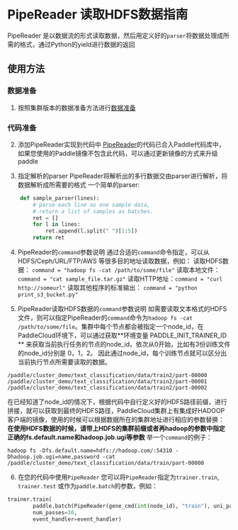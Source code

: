 # PipeReader 读取HDFS数据指南
PipeReader 是以数据流的形式读取数据，然后用定义好的`parser`将数据处理成所需的格式，通过Python的yield进行数据的返回

## 使用方法
### 数据准备
1. 按照集群版本的数据准备方法进行[数据准备](https://github.com/PaddlePaddle/cloud/blob/develop/doc/usage_cn.md#%E5%87%86%E5%A4%87%E8%AE%AD%E7%BB%83%E6%95%B0%E6%8D%AE)
### 代码准备
2. 添加PipeReader实现到代码中
[PipeReader](https://github.com/PaddlePaddle/Paddle/tree/b4302bbbb85bbfd984cb2825887c133120699775/python/paddle/v2/reader/decorator.py)的代码已合入Paddle代码库中，如果您使用的Paddle镜像不包含此代码，可以通过更新镜像的方式来升级paddle

3. 指定解析的parser
PipeReader将解析出的多行数据交由parser进行解析，将数据解析成所需要的格式
一个简单的parser:
```python
    def sample_parser(lines):
        # parse each line as one sample data,
        # return a list of samples as batches.
        ret = []
        for l in lines:
            ret.append(l.split(" ")[1:5])
        return ret
```
4. PipeReader的`command`参数说明
通过合适的`command`命令指定，可以从HDFS/Ceph/URL/FTP/AWS 等很多目的地址读取数据，例如：
读取HDFS数据： `command = "hadoop fs -cat /path/to/some/file"`
读取本地文件：   `command = "cat sample_file.tar.gz"`
读取HTTP地址：`command = "curl http://someurl"`
读取其他程序的标准输出： `command = "python print_s3_bucket.py"`

5. PipeReader读取HDFS数据的`command`参数说明
如需要读取文本格式的HDFS文件，则可以指定PipeReader的`command`命令为`hadoop fs -cat /path/to/some/file`。集群中每个节点都会被指定一个node_id，在PaddleCloud环境下，可以通过获取**环境变量 PADDLE_INIT_TRAINER_ID ** 来获取当前执行任务的节点的node_id，依次从0开始，比如有3份训练文件的node_id分别是 0，1，2。
因此通过node_id，每个训练节点就可以区分出当前执行节点所需要读取的数据。
```
/paddle/cluster_demo/text_classification/data/train2/part-00000
/paddle/cluster_demo/text_classification/data/train2/part-00001
/paddle/cluster_demo/text_classification/data/train2/part-00002
```
在已经知道了node_id的情况下，根据代码中自行定义好的HDFS路径前缀，进行拼接，就可以获取到最终的HDFS路径，PaddleCloud集群上有集成好HADOOP客户端的镜像，使用的时候可以根据数据所在的集群地址进行相应的参数替换：
**在使用HDFS数据的时候，请带上HDFS的集群前缀或者再hadoop的参数中指定正确的fs.default.name和hadoop.job.ugi等参数**
举一个`command`的例子：
```
hadoop fs -Dfs.default.name=hdfs://hadoop.com/:54310 -Dhadoop.job.ugi=name,password -cat /paddle/cluster_demo/text_classification/data/train/part-00000
```
6. 在您的代码中使用`PipeReader`
您可以将`PipeReader`指定为`trainer.train`, `trainer.test` 或作为`paddle.batch`的参数，例如：
```python
trainer.train(
        paddle.batch(PipeReader(gene_cmd(int(node_id), "train"), uni_parser), 32),
        num_passes=30,
        event_handler=event_handler)
```